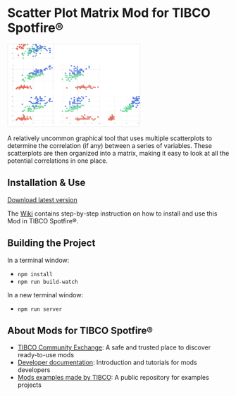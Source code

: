 # Scatter Plot Matrix Mod for TIBCO Spotfire®

<img src="assets/scatterplotmatrix.png" width="60%"/>

A relatively uncommon graphical tool that uses multiple scatterplots to determine the correlation (if any) between a series of variables. These scatterplots are then organized into a matrix, making it easy to look at all the potential correlations in one place.

## Installation & Use

[Download latest version](https://github.com/TIBCOSoftware/spotfire-mod-scatterplotmatrix/releases)

The [Wiki](https://github.com/TIBCOSoftware/spotfire-mod-scatterplotmatrix/wiki) contains step-by-step instruction on how to install and use this Mod in TIBCO Spotfire®.

## Building the Project

In a terminal window:
- `npm install`
- `npm run build-watch`

In a new terminal window:
- `npm run server`

## About Mods for TIBCO Spotfire®
-   [TIBCO Community Exchange](https://community.tibco.com/s/global-search/%40uri#q=mod%20for%20tibco%20spotfire&t=Exchange&sort=date%20descending): A safe and trusted place to discover ready-to-use mods
-   [Developer documentation](https://tibcosoftware.github.io/spotfire-mods/docs/): Introduction and tutorials for mods developers
-   [Mods examples made by TIBCO](https://github.com/TIBCOSoftware/spotfire-mods/releases/latest): A public repository for examples projects
